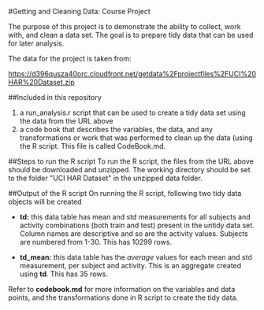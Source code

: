 #Getting and Cleaning Data: Course Project

The purpose of this project is to demonstrate the ability to collect, work with, and clean a data set. 
The goal is to prepare tidy data that can be used for later analysis. 

The data for the project is taken from: 

https://d396qusza40orc.cloudfront.net/getdata%2Fprojectfiles%2FUCI%20HAR%20Dataset.zip 

##Included in this repository
1. a run_analysis.r script that can be used to create a tidy data set using the data from the URL above
2. a code book that describes the variables, the data, and any transformations or work that was performed to clean up the data (using the R script. 
This file is called CodeBook.md. 

##Steps to run the R script
To run the R script, the files from the URL above should be downloaded and unzipped. 
The working directory should be set to the folder "UCI HAR Dataset" in the unzipped data folder. 

##Output of the R script
On running the R script, following two tidy data objects will be created
* **td:** this data table has mean and std measurements for all subjects and activity combinations (both train and test) present in the untidy data set. Column names are descriptive and so are the activity values. Subjects are numbered from 1-30. This has 10299 rows.

* **td_mean:** this data table has the _average_ values for each mean and std measurement, per subject and activity. This is an aggregate created using **td**. This has 35 rows. 

Refer to **codebook.md** for more information on the variables and data points, and the transformations done in R script to create the tidy data. 